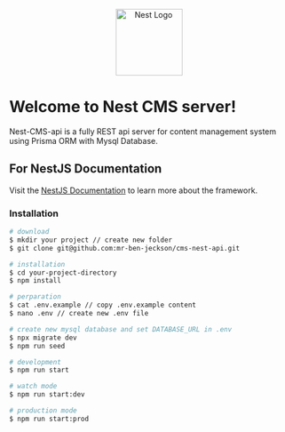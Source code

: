 <p align="center">
  <a href="http://nestjs.com/" target="blank"><img src="https://nestjs.com/img/logo-small.svg" width="120" alt="Nest Logo" /></a>
</p>

# Welcome to Nest CMS server!
Nest-CMS-api is a fully REST api server for content management system using Prisma ORM with Mysql Database.

## For NestJS Documentation
Visit the [NestJS Documentation](https://docs.nestjs.com) to learn more about the framework.

### Installation

```bash
# download
$ mkdir your project // create new folder
$ git clone git@github.com:mr-ben-jeckson/cms-nest-api.git

# installation
$ cd your-project-directory
$ npm install

# perparation
$ cat .env.example // copy .env.example content
$ nano .env // create new .env file

# create new mysql database and set DATABASE_URL in .env
$ npx migrate dev
$ npm run seed

# development
$ npm run start

# watch mode
$ npm run start:dev

# production mode
$ npm run start:prod
